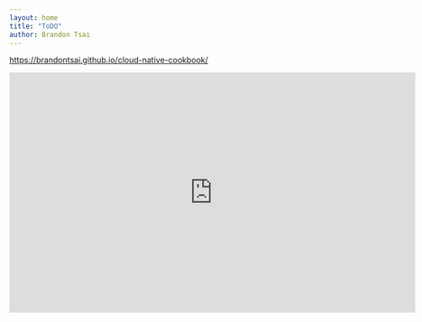 ```yaml
---
layout: home
title: "ToDO"
author: Brandon Tsai
---
```



https://brandontsai.github.io/cloud-native-cookbook/

<iframe src="https://docs.google.com/presentation/d/e/2PACX-1vSh8iI7CnZ35pEHb_jk5sFlW75AHKcqVmhyUOvUWeeKV2IDwLUzUEtHACTgRM2FPVlJTI5oAAoC4zIo/embed?start=false&loop=false&delayms=3000" frameborder="0" width="720" height="426" allowfullscreen="true" mozallowfullscreen="true" webkitallowfullscreen="true"></iframe>

